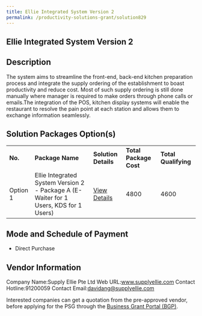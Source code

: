 ```yaml
---
title: Ellie Integrated System Version 2
permalink: /productivity-solutions-grant/solution829
---
```


## Ellie Integrated System Version 2

## Description

The system aims to streamline the front-end, back-end kitchen preparation process and integrate the supply ordering of the establishment to boast productivity and reduce cost.  Most of such supply ordering is still done manually where manager is required to make orders through phone calls or emails.The integration of the POS, kitchen display systems will enable the restaurant to resolve the pain point at each station and allows them to exchange information seamlessly.

## Solution Packages Option(s)

<table>
<tr>
<td><b>No.</b></td>
<td><b>Package Name</b></td>
<td><b>Solution Details</b></td>
<td><b>Total Package Cost</b></td>
<td><b>Total Qualifying</b></td>
</tr>
<tr>
<td>Option 1</td>
<td>Ellie Integrated System Version 2 - Package A (E-Waiter for 1 Users, KDS for 1 Users)</td>
<td><a href='https://www.gobusiness.gov.sg/images/psg/Desensitised_SupplyEllie_Annex_3_CR_wef_3_Feb_2022_Part_1.pdf'>View Details</a></td>
<td>4800</td>
<td>4600</td>
</tr>
</table>

## Mode and Schedule of Payment

 - Direct Purchase

## Vendor Information

 Company Name:Supply Ellie Pte Ltd 
Web URL:www.supplyellie.com 
Contact Hotline:91200059 
Contact Email:davidang@supplyellie.com 


Interested companies can get a quotation from the pre-approved vendor, before applying for the PSG through the <a href='https://www.businessgrants.gov.sg/'>Business Grant Portal (BGP)</a>.
